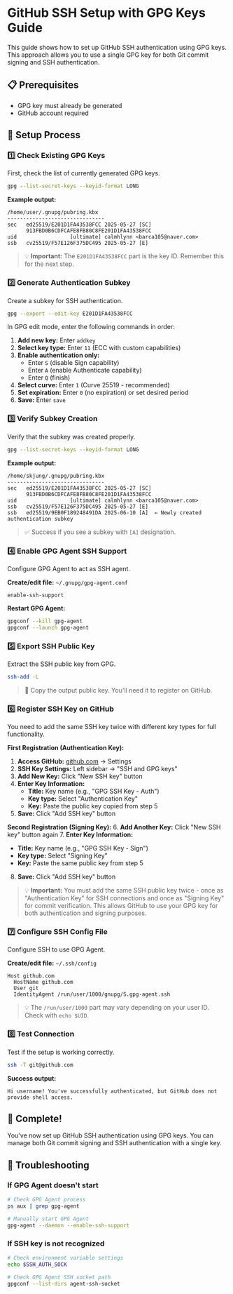# GitHub SSH Setup with GPG Keys Guide

This guide shows how to set up GitHub SSH authentication using GPG keys. This approach allows you to use a single GPG key for both Git commit signing and SSH authentication.

## 📋 Prerequisites

- GPG key must already be generated
- GitHub account required

## 🔧 Setup Process

### 1️⃣ Check Existing GPG Keys

First, check the list of currently generated GPG keys.

```bash
gpg --list-secret-keys --keyid-format LONG
```

**Example output:**
```
/home/user/.gnupg/pubring.kbx
-------------------------------
sec   ed25519/E201D1FA43538FCC 2025-05-27 [SC]
      913FBD0B6CDFCAFE8FB80C8FE201D1FA43538FCC
uid                 [ultimate] calmhlynn <barca105@naver.com>
ssb   cv25519/F57E126F375DC495 2025-05-27 [E]
```

> 💡 **Important:** The `E201D1FA43538FCC` part is the key ID. Remember this for the next step.

### 2️⃣ Generate Authentication Subkey

Create a subkey for SSH authentication.

```bash
gpg --expert --edit-key E201D1FA43538FCC
```

In GPG edit mode, enter the following commands in order:

1. **Add new key:** Enter `addkey`
2. **Select key type:** Enter `11` (ECC with custom capabilities)
3. **Enable authentication only:**
   - Enter `S` (disable Sign capability)
   - Enter `A` (enable Authenticate capability)
   - Enter `Q` (finish)
4. **Select curve:** Enter `1` (Curve 25519 - recommended)
5. **Set expiration:** Enter `0` (no expiration) or set desired period
6. **Save:** Enter `save`

### 3️⃣ Verify Subkey Creation

Verify that the subkey was created properly.

```bash
gpg --list-secret-keys --keyid-format LONG
```

**Example output:**
```
/home/skjung/.gnupg/pubring.kbx
-------------------------------
sec   ed25519/E201D1FA43538FCC 2025-05-27 [SC]
      913FBD0B6CDFCAFE8FB80C8FE201D1FA43538FCC
uid                 [ultimate] calmhlynn <barca105@naver.com>
ssb   cv25519/F57E126F375DC495 2025-05-27 [E]
ssb   ed25519/9EB0F189248491DA 2025-06-10 [A]  ← Newly created authentication subkey
```

> ✅ Success if you see a subkey with `[A]` designation.

### 4️⃣ Enable GPG Agent SSH Support

Configure GPG Agent to act as SSH agent.

**Create/edit file:** `~/.gnupg/gpg-agent.conf`
```
enable-ssh-support
```

**Restart GPG Agent:**
```bash
gpgconf --kill gpg-agent
gpgconf --launch gpg-agent
```

### 5️⃣ Export SSH Public Key

Extract the SSH public key from GPG.

```bash
ssh-add -L
```

> 📝 Copy the output public key. You'll need it to register on GitHub.

### 6️⃣ Register SSH Key on GitHub

You need to add the same SSH key twice with different key types for full functionality.

**First Registration (Authentication Key):**
1. **Access GitHub:** [github.com](https://github.com) → Settings
2. **SSH Key Settings:** Left sidebar → "SSH and GPG keys"
3. **Add New Key:** Click "New SSH key" button
4. **Enter Key Information:**
   - **Title:** Key name (e.g., "GPG SSH Key - Auth")
   - **Key type:** Select "Authentication Key"
   - **Key:** Paste the public key copied from step 5
5. **Save:** Click "Add SSH key" button

**Second Registration (Signing Key):**
6. **Add Another Key:** Click "New SSH key" button again
7. **Enter Key Information:**
   - **Title:** Key name (e.g., "GPG SSH Key - Sign")
   - **Key type:** Select "Signing Key"
   - **Key:** Paste the same public key from step 5
8. **Save:** Click "Add SSH key" button

> 💡 **Important:** You must add the same SSH public key twice - once as "Authentication Key" for SSH connections and once as "Signing Key" for commit verification. This allows GitHub to use your GPG key for both authentication and signing purposes.

### 7️⃣ Configure SSH Config File

Configure SSH to use GPG Agent.

**Create/edit file:** `~/.ssh/config`
```
Host github.com
  HostName github.com
  User git
  IdentityAgent /run/user/1000/gnupg/S.gpg-agent.ssh
```

> 💡 The `/run/user/1000` part may vary depending on your user ID. Check with `echo $UID`.

### 8️⃣ Test Connection

Test if the setup is working correctly.

```bash
ssh -T git@github.com
```

**Success output:**
```
Hi username! You've successfully authenticated, but GitHub does not provide shell access.
```

## 🎉 Complete!

You've now set up GitHub SSH authentication using GPG keys. You can manage both Git commit signing and SSH authentication with a single key.

## 🔧 Troubleshooting

### If GPG Agent doesn't start
```bash
# Check GPG Agent process
ps aux | grep gpg-agent

# Manually start GPG Agent
gpg-agent --daemon --enable-ssh-support
```

### If SSH key is not recognized
```bash
# Check environment variable settings
echo $SSH_AUTH_SOCK

# Check GPG Agent SSH socket path
gpgconf --list-dirs agent-ssh-socket
